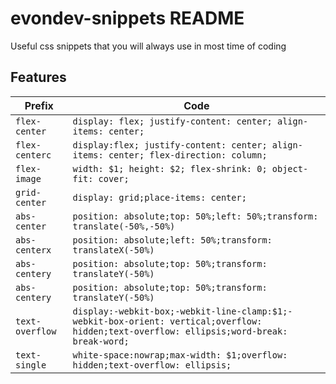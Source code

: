 # evondev-snippets README

Useful css snippets that you will always use in most time of coding

## Features

| Prefix          | Code                                                                                                                                      |
| --------------- | ----------------------------------------------------------------------------------------------------------------------------------------- |
| `flex-center`   | `display: flex; justify-content: center; align-items: center;`                                                                            |
| `flex-centerc`  | `display:flex; justify-content: center; align-items: center; flex-direction: column;`                                                     |
| `flex-image`    | `width: $1; height: $2; flex-shrink: 0; object-fit: cover;`                                                                               |
| `grid-center`   | `display: grid;place-items: center;`                                                                                                      |
| `abs-center`    | `position: absolute;top: 50%;left: 50%;transform: translate(-50%,-50%)`                                                                   |
| `abs-centerx`   | `position: absolute;left: 50%;transform: translateX(-50%)`                                                                                |
| `abs-centery`   | `position: absolute;top: 50%;transform: translateY(-50%)`                                                                                 |
| `abs-centery`   | `position: absolute;top: 50%;transform: translateY(-50%)`                                                                                 |
| `text-overflow` | `display:-webkit-box;-webkit-line-clamp:$1;-webkit-box-orient: vertical;overflow: hidden;text-overflow: ellipsis;word-break: break-word;` |
| `text-single`   | `white-space:nowrap;max-width: $1;overflow: hidden;text-overflow: ellipsis;`                                                              |
